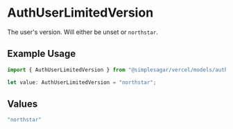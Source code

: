 # AuthUserLimitedVersion

The user's version. Will either be unset or `northstar`.

## Example Usage

```typescript
import { AuthUserLimitedVersion } from "@simplesagar/vercel/models/authuserlimited.js";

let value: AuthUserLimitedVersion = "northstar";
```

## Values

```typescript
"northstar"
```